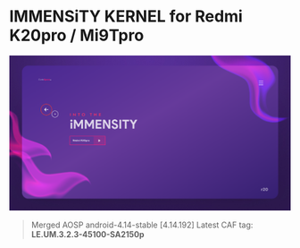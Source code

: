 # IMMENSiTY KERNEL for Redmi K20pro / Mi9Tpro

![logo](https://github.com/UtsavBalar1231/xda-stuff/raw/master/immensity-new.png "logo here")

> Merged AOSP android-4.14-stable [4.14.192]
> Latest CAF tag: **LE.UM.3.2.3-45100-SA2150p**
